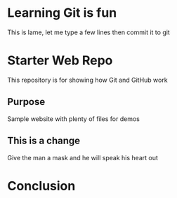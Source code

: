 # Learning Git is fun

This is lame, let me type a few lines
then commit it to git

# Starter Web Repo

This repository is for showing how Git and GitHub work

## Purpose

Sample website with plenty of files for demos

## This is a change

Give the man a mask and he will speak his heart out

# Conclusion